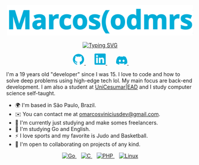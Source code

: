 <!--
 _____ _         _____ _        _ _                   __  _   _ _       _        _ _             _ 
|  _  | |       /  ___| |      | | |                 / / | | | (_)     | |      | | |           | |
| | | | | __ _  \ `--.| |_ __ _| | | _____ _ __     / /  | |_| |_   ___| |_ __ _| | | _____ _ __| |
| | | | |/ _` |  `--. \ __/ _` | | |/ / _ \ '__|   / /   |  _  | | / __| __/ _` | | |/ / _ \ '__| |
\ \_/ / | (_| | /\__/ / || (_| | |   <  __/ |     / /    | | | | | \__ \ || (_| | |   <  __/ |  |_|
 \___/|_|\__,_| \____/ \__\__,_|_|_|\_\___|_|    /_/     \_| |_/_| |___/\__\__,_|_|_|\_\___|_|  (_)
                                                                                                   
Welcome! Feel free to copy me! (FREE AS IN FREEDOM)
-->
<!-- HEADER -->
<p align="center">
  <img src="assets/marcos.svg" alt="Marcos (odmrs)" width="500"/>
</p>

<!-- SVG TYPING -->
<div align="center">
 
 [![Typing SVG](https://readme-typing-svg.demolab.com?font=Fira+Code&weight=500&duration=1700&pause=100&color=00ADD8&center=true&vCenter=true&random=false&width=600&lines=backend+developer;Go+and+C+enthusiastic;Talk+to+me+in+English%2C+Portuguese+%26+a+bit+Spanish)](https://git.io/typing-svg)
 
</div>

<p align="center">
  &#8287;&#8287;&#8287;&#8287;&#8287;
  <a href="https://github.com/odmrs" target="_blank">
    <img src="assets/github.svg" alt="GitHub" width="30" />
  </a>
  &#8287;&#8287;&#8287;&#8287;&#8287;
  <a href="https://www.linkedin.com/in/marcos-vinicius-8ab575260/" target="_blank">
    <img src="assets/linkedin.svg" alt="LinkedIn" width="30" />
  </a>
  &#8287;&#8287;&#8287;&#8287;&#8287;
  <a href="https://discord.com/users/333993231639379968" target="_blank">
    <img src="assets/discord.svg" alt="Discord" width="30" />
  </a>
  &#8287;&#8287;&#8287;&#8287;&#8287;
</p>

I'm a 19 years old "developer" since I was 15. I love to code and how to solve deep problems using high-edge tech lol. My main focus are back-end development. I am also a student at [UniCesumar|EAD](https://www.unicesumar.edu.br/home/) and I study computer science self-taught.
 
* 🌍  I'm based in São Paulo, Brazil.
* ✉️  You can contact me at [omarcosviniciusdev@gmail.com](mailto:omarcosviniciusdev@gmail.com).
* 🚀  I'm currently just studying and make somes freelancers.
* 🧠  I'm studying Go and English.
* ⚡  I love sports and my favorite is Judo and Basketball.
* 🤝  I'm open to collaborating on projects of any kind.

<p align="center">
  <a href="https://golang.org">
    <img src="https://img.shields.io/badge/Go-00ADD8?style=flat&logo=go&logoColor=white" alt="Go">
  </a>&nbsp;&nbsp;
  <a href="https://en.wikipedia.org/wiki/C_(programming_language)">
    <img src="https://img.shields.io/badge/C-00599C?style=flat&logo=c&logoColor=white" alt="C">
  </a>&nbsp;&nbsp;
  <a href="https://www.php.net">
    <img src="https://img.shields.io/badge/PHP-777BB4?style=flat&logo=php&logoColor=white" alt="PHP">
  </a>&nbsp;&nbsp;
  <a href="https://www.linux.org">
    <img src="https://img.shields.io/badge/Linux-FCC624?style=flat&logo=linux&logoColor=black" alt="Linux">
  </a>
</p>
